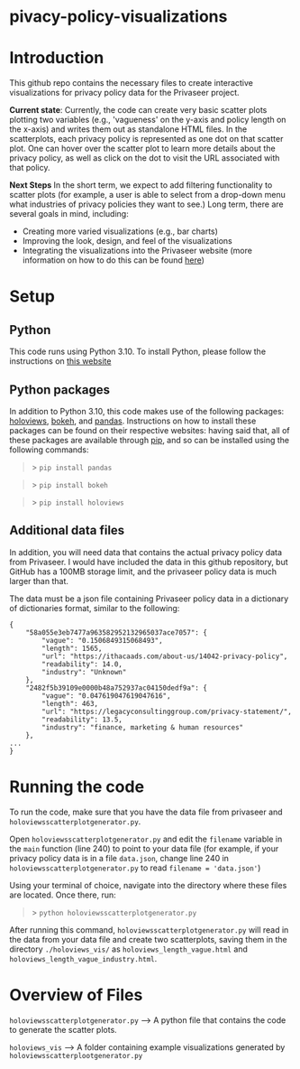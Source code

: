 # pivacy-policy-visualizations


# Introduction
This github repo contains the necessary files to create interactive visualizations for privacy policy data for the Privaseer project.

**Current state**: Currently, the code can create very basic scatter plots plotting two variables (e.g., 'vagueness' on the y-axis and policy length on the x-axis) and writes them out as standalone HTML files. In the scatterplots, each privacy policy is represented as one dot on that scatter plot. One can hover over the scatter plot to learn more details about the privacy policy, as well as click on the dot to visit the URL associated with that policy.

**Next Steps** In the short term, we expect to add filtering functionality to scatter plots (for example, a user is able to select from a drop-down menu what industries of privacy policies they want to see.) Long term, there are several goals in mind, including:

* Creating more varied visualizations (e.g., bar charts)
* Improving the look, design, and feel of the visualizations
* Integrating the visualizations into the Privaseer website (more information on how to do this can be found [here](https://holoviews.org/user_guide/Deploying_Bokeh_Apps.html))



# Setup

## Python
This code runs using Python 3.10. To install Python, please follow the instructions on [this website](https://www.python.org/downloads/release/python-3100/)

## Python packages
In addition to Python 3.10, this code makes use of the following packages: [holoviews](https://holoviews.org/), [bokeh](https://bokeh.org/), and [pandas](https://pandas.pydata.org/). Instructions on how to install these packages can be found on their respective websites: having said that, all of these packages are available through [pip](https://pip.pypa.io/en/stable/installation/), and so can be installed using the following commands:

> \> `pip install pandas`

> \> `pip install bokeh`

> \> `pip install holoviews`

## Additional data files
In addition, you will need data that contains the actual privacy policy data from Privaseer. I would have included the data in this github repository, but GitHub has a 100MB storage limit, and the privaseer policy data is much larger than that.

The data must be a json file containing Privaseer policy data in a dictionary of dictionaries format, similar to the following:

    {
        "58a055e3eb7477a963582952132965037ace7057": {
            "vague": "0.1506849315068493",
            "length": 1565,
            "url": "https://ithacaads.com/about-us/14042-privacy-policy",
            "readability": 14.0,
            "industry": "Unknown"
        },
        "2482f5b39109e0000b48a752937ac04150dedf9a": {
            "vague": "0.047619047619047616",
            "length": 463,
            "url": "https://legacyconsultinggroup.com/privacy-statement/",
            "readability": 13.5,
            "industry": "finance, marketing & human resources"
        },
    ...
    }

# Running the code
To run the code, make sure that you have the data file from privaseer and `holoviewsscatterplotgenerator.py`. 

Open `holoviewsscatterplotgenerator.py` and edit the `filename` variable in the `main` function (line 240) to point to your data file (for example, if your privacy policy data is in a file `data.json`, change line 240 in `holoviewsscatterplotgenerator.py` to read `filename = 'data.json'`)

Using your terminal of choice, navigate into the directory where these files are located. Once there, run:

> \> `python holoviewsscatterplotgenerator.py`

After running this command, `holoviewsscatterplotgenerator.py` will read in the data from your data file and create two scatterplots, saving them in the directory `./holoviews_vis/` as `holoviews_length_vague.html` and `holoviews_length_vague_industry.html`. 

# Overview of Files

`holoviewsscatterplotgenerator.py` --> A python file that contains the code to generate the scatter plots. 

`holoviews_vis` --> A folder containing example visualizations generated by `holoviewsscatterplootgenerator.py`